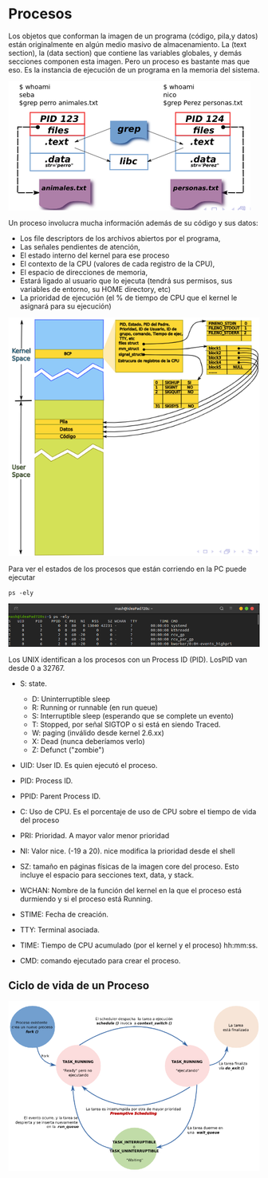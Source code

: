 # Procesos
Los objetos que conforman la imagen de un programa (código, pila,y datos) están originalmente en algún medio masivo de almacenamiento.
La (text section), la (data section) que contiene las variables globales, y demás secciones componen esta imagen. 
Pero un proceso es bastante mas que eso. Es la instancia de ejecución de un programa en la memoria del sistema.

![2 Procesos](https://github.com/nmahnic/Sistemas-Operativos-2022/blob/master/img/procesos1.png)

Un proceso involucra mucha información además de su código y sus datos:
- Los file descriptors de los archivos abiertos por el programa,
- Las señales pendientes de atención,
- El estado interno del kernel para ese proceso
- El contexto de la CPU (valores de cada registro de la CPU),
- El espacio de direcciones de memoria,
- Estará ligado al usuario que lo ejecuta (tendrá sus permisos, sus variables de entorno, su HOME directory, etc)
- La prioridad de ejecución (el % de tiempo de CPU que el kernel le asignará para su ejecución)

![Espacio de memoria de un proceso](https://github.com/nmahnic/Sistemas-Operativos-2022/blob/master/img/procesos2.png)

Para ver el estados de los procesos que están corriendo en la PC puede ejecutar
```
ps -ely
```
![Procesos ](https://github.com/nmahnic/Sistemas-Operativos-2022/blob/master/img/procesos3.png)

Los UNIX identifican a los procesos con un Process ID (PID). LosPID van desde 0 a 32767.
- S: state. 
    - D: Uninterruptible sleep
    - R: Running or runnable (en run queue) 
    - S: Interruptible sleep (esperando que      se complete un evento) 
    - T: Stopped, por señal SIGTOP o si está en siendo Traced.
    - W: paging (inválido desde kernel 2.6.xx) 
    - X: Dead (nunca deberíamos verlo) 
    - Z: Defunct ("zombie") 

- UID: User ID. Es quien ejecutó el proceso. 
- PID: Process ID. 
- PPID: Parent Process ID.
- C: Uso de CPU. Es el porcentaje de uso de CPU sobre el tiempo de vida del proceso
- PRI: Prioridad. A mayor valor menor prioridad
- NI: Valor nice. (-19 a 20). nice modifica la prioridad desde el shell
- SZ: tamaño en páginas físicas de la imagen  core del proceso. Esto incluye el espacio para secciones text, data, y stack.
- WCHAN: Nombre de la función del kernel en la que el proceso está durmiendo y si el proceso está Running.
- STIME: Fecha de creación.
- TTY: Terminal asociada.
- TIME: Tiempo de CPU acumulado (por el kernel y el proceso) hh:mm:ss.
- CMD: comando ejecutado para crear el proceso.

## Ciclo de vida de un Proceso 
![Procesos ](https://github.com/nmahnic/Sistemas-Operativos-2022/blob/master/img/procesos4.png)